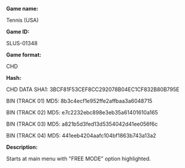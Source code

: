**Game name:**

Tennis (USA)

**Game ID:**

SLUS-01348

**Game format:**

CHD

**Hash:**

CHD DATA SHA1: 3BCF81F53CEF8CC292078B04EC1CF832B80B795E

BIN (TRACK 01) MD5: 8b3c4ecf1e952ffe2affbaa3a6048715

BIN (TRACK 02) MD5: e7c2232ebc898e3eb35a61401610a165

BIN (TRACK 03) MD5: a821b5d3fed13d5354042d41ee056f6c

BIN (TRACK 04) MD5: 441eeb4204aafc104bf1863b743a13a2

**Description:**

Starts at main menu with "FREE MODE" option highlighted.